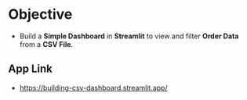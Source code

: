 # Objective
* Build a **Simple Dashboard** in **Streamlit** to view and filter **Order Data** from a **CSV File**.
## App Link
* https://building-csv-dashboard.streamlit.app/
